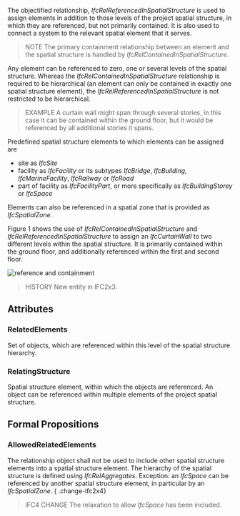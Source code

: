 The objectified relationship, _IfcRelReferencedInSpatialStructure_ is used to assign elements in addition to those levels of the project spatial structure, in which they are referenced, but not primarily contained. It is also used to connect a system to the relevant spatial element that it serves.

<!-- end of short definition -->


> NOTE The primary containment relationship between an element and the spatial structure is handled by _IfcRelContainedInSpatialStructure_.

Any element can be referenced to zero, one or several levels of the spatial structure. Whereas the _IfcRelContainedInSpatialStructure_ relationship is required to be hierarchical (an element can only be contained in exactly one spatial structure element), the _IfcRelReferencedInSpatialStructure_ is not restricted to be hierarchical.

> EXAMPLE A curtain wall might span through several stories, in this case it can be contained within the ground floor, but it would be referenced by all additional stories it spans.

Predefined spatial structure elements to which elements can be assigned are

* site as _IfcSite_
* facility as _IfcFacility_ or its subtypes _IfcBridge_, _IfcBuilding_, _IfcMarineFacility_, _IfcRailway_ or _IfcRoad_
* part of facility as _IfcFacilityPart_, or more specifically as _IfcBuildingStorey_ or _IfcSpace_

Elements can also be referenced in a spatial zone that is provided as _IfcSpatialZone_.

Figure 1 shows the use of _IfcRelContainedInSpatialStructure_ and _IfcRelReferencedInSpatialStructure_ to assign an _IfcCurtainWall_ to two different levels within the spatial structure. It is primarily contained within the ground floor, and additionally referenced within the first and second floor.

![reference and containment](../../../../figures/ifcrelreferencedinspatialstructure-fig1.png "Figure 1 — Relationship for spatial structure referencing")


> HISTORY New entity in IFC2x3.

## Attributes

### RelatedElements
Set of objects, which are referenced within this level of the spatial structure hierarchy.

### RelatingStructure
Spatial structure element, within which the objects are referenced. An object can be referenced within multiple elements of the project spatial structure.

## Formal Propositions

### AllowedRelatedElements
The relationship object shall not be used to include other spatial structure elements into a spatial structure element. The hierarchy of the spatial structure is defined using _IfcRelAggregates_. Exception: an _IfcSpace_ can be referenced by another spatial structure element, in particular by an _IfcSpatialZone_.
{ .change-ifc2x4}
> IFC4 CHANGE The relaxation to allow _IfcSpace_ has been included.
